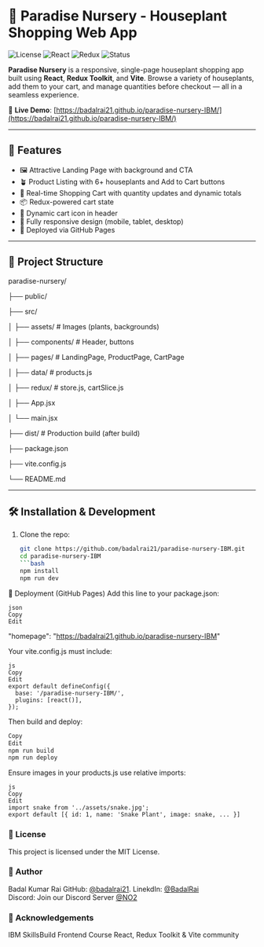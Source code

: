 # 🌿 Paradise Nursery - Houseplant Shopping Web App

![License](https://img.shields.io/badge/license-MIT-green)
![React](https://img.shields.io/badge/React-18+-61DAFB?logo=react)
![Redux](https://img.shields.io/badge/Redux-Toolkit-764ABC?logo=redux)
![Status](https://img.shields.io/badge/Status-Deployed-brightgreen)

**Paradise Nursery** is a responsive, single-page houseplant shopping app built using **React**, **Redux Toolkit**, and **Vite**. Browse a variety of houseplants, add them to your cart, and manage quantities before checkout — all in a seamless experience.

🔗 **Live Demo**: [https://badalrai21.github.io/paradise-nursery-IBM/](https://badalrai21.github.io/paradise-nursery-IBM/)

---

## 🌱 Features

- 🖼️ Attractive Landing Page with background and CTA
- 🪴 Product Listing with 6+ houseplants and Add to Cart buttons
- 🛒 Real-time Shopping Cart with quantity updates and dynamic totals
- 📦 Redux-powered cart state
- 🔄 Dynamic cart icon in header
- 📱 Fully responsive design (mobile, tablet, desktop)
- 🚀 Deployed via GitHub Pages

---

## 📁 Project Structure

paradise-nursery/

├── public/

├── src/

│ ├── assets/ # Images (plants, backgrounds)

│ ├── components/ # Header, buttons

│ ├── pages/ # LandingPage, ProductPage, CartPage

│ ├── data/ # products.js

│ ├── redux/ # store.js, cartSlice.js

│ ├── App.jsx

│ └── main.jsx

├── dist/ # Production build (after build)

├── package.json

├── vite.config.js

└── README.md


---

## 🛠️ Installation & Development

1. Clone the repo:
   ```bash
   git clone https://github.com/badalrai21/paradise-nursery-IBM.git
   cd paradise-nursery-IBM
   ```bash
   npm install
   npm run dev
   ```

🚀 Deployment (GitHub Pages)
   Add this line to your package.json:
   ```
   json
   Copy
   Edit
   ```
   "homepage": "https://badalrai21.github.io/paradise-nursery-IBM"

   
   Your vite.config.js must include:
   ```
   js
   Copy
   Edit
   export default defineConfig({
     base: '/paradise-nursery-IBM/',
     plugins: [react()],
   });
   ```

   Then build and deploy:
   
   ```bash
   Copy
   Edit
   npm run build
   npm run deploy
   ```

   Ensure images in your products.js use relative imports:
   ```
   js
   Copy
   Edit
   import snake from '../assets/snake.jpg';
   export default [{ id: 1, name: 'Snake Plant', image: snake, ... }]
   ```

   ### 📃 License
   This project is licensed under the MIT License.
   
   ### 👤 Author
   Badal Kumar Rai
   GitHub: [@badalrai21](https://github.com/badalrai21).
   LinekdIn: [@BadalRai](https://www.linkedin.com/in/badal-rai)    
   Discord: Join our Discord Server [@NO2](https://discord.gg/Dnw4ZjEg)    
   
   ### 🙏 Acknowledgements
   IBM SkillsBuild Frontend Course
   React, Redux Toolkit & Vite community
